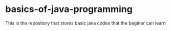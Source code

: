 # basics-of-java-programming
This is the repository that stores basic java codes that the beginer can learn
